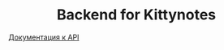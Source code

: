<h1 align="center">Backend for Kittynotes</h1>

<a href="https://kaplaan.ru/backend/app/swagger-ui/index.html">Документация к API</a>

